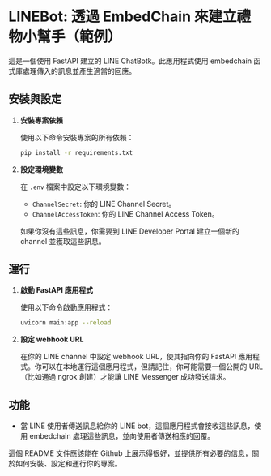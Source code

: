 # LINEBot:  透過 EmbedChain 來建立禮物小幫手（範例）

這是一個使用 FastAPI 建立的 LINE ChatBotk。此應用程式使用 embedchain 函式庫處理傳入的訊息並產生適當的回應。

## 安裝與設定

1. **安裝專案依賴**

   使用以下命令安裝專案的所有依賴：

   ```bash
   pip install -r requirements.txt
   ```

2. **設定環境變數**

   在 `.env` 檔案中設定以下環境變數：

   - `ChannelSecret`: 你的 LINE Channel Secret。
   - `ChannelAccessToken`: 你的 LINE Channel Access Token。

   如果你沒有這些訊息，你需要到 LINE Developer Portal 建立一個新的 channel 並獲取這些訊息。

## 運行

1. **啟動 FastAPI 應用程式**

   使用以下命令啟動應用程式：

   ```bash
   uvicorn main:app --reload
   ```

2. **設定 webhook URL**

   在你的 LINE channel 中設定 webhook URL，使其指向你的 FastAPI 應用程式。你可以在本地運行這個應用程式，但請記住，你可能需要一個公開的 URL（比如通過 ngrok 創建）才能讓 LINE Messenger 成功發送請求。

## 功能

- 當 LINE 使用者傳送訊息給你的 LINE bot，這個應用程式會接收這些訊息，使用 embedchain 處理這些訊息，並向使用者傳送相應的回覆。

這個 README 文件應該能在 Github 上展示得很好，並提供所有必要的信息，關於如何安裝、設定和運行你的專案。
